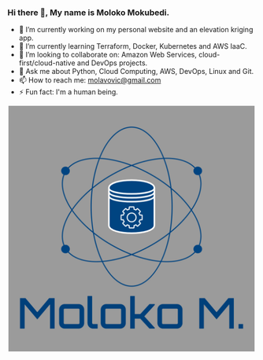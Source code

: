 ### Hi there 👋, My name is Moloko Mokubedi.

- 🔭 I’m currently working on my personal website and an elevation kriging app.
- 🌱 I’m currently learning Terraform, Docker, Kubernetes and AWS IaaC.
- 👯 I’m looking to collaborate on: Amazon Web Services, cloud-first/cloud-native and DevOps projects.
- 💬 Ask me about Python, Cloud Computing, AWS, DevOps, Linux and Git.
- 📫 How to reach me: molavovic@gmail.com
- ⚡ Fun fact: I'm a human being.

<div align="center">
<img src="Moloko-Professional-Logo-Grey-Background.jpg" height="500px" width="500px">
</div?
